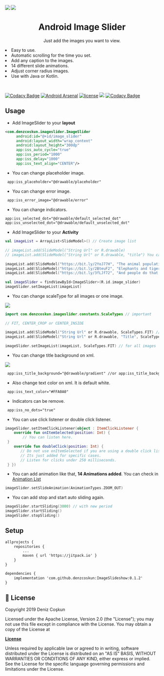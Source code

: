 <!--lint disable-->
<a href="https://github.com/denzcoskun/ImageSlideshow">  
<img src="https://user-images.githubusercontent.com/15522554/54867096-7169d700-4d8d-11e9-8f9a-bee162a01427.png">  
</a>  
<a href="https://github.com/denzcoskun/ImageSlideshow">  
<img align="left" src="https://user-images.githubusercontent.com/15522554/229944463-5957a2b5-81e2-4cf7-9efa-ab23313e9a39.gif"/>  
</a>  
<h1 align="center">Android Image Slider</h1>  
<p align="center">Just add the images you want to view. </p>  
<li>Easy to use. </li>
<li>Automatic scrolling for the time you set. </li>
<li>Add any caption to the images.</li>
<li>14 different slide animations.</li>
<li>Adjust corner radius images.</li>
<li>Use with Java or Kotlin.</p>
</br>

[![Codacy Badge](https://api.codacy.com/project/badge/Grade/5a71b0517b1a4ad09136e376f89b7054)](https://app.codacy.com/manual/denzcoskun/ImageSlideshow?utm_source=github.com&utm_medium=referral&utm_content=denzcoskun/ImageSlideshow&utm_campaign=Badge_Grade_Dashboard)
[![Android Arsenal](https://img.shields.io/badge/Android%20Arsenal-ImageSlideshow-brightgreen.svg?style=flat)](https://android-arsenal.com/details/1/7587)
[![license](https://img.shields.io/github/license/denzcoskun/imageslideshow.svg?style=popout)](https://opensource.org/licenses/Apache-2.0)
[![](https://jitpack.io/v/denzcoskun/ImageSlideshow.svg)](https://jitpack.io/#denzcoskun/ImageSlideshow)
[![Codacy Badge](https://app.codacy.com/project/badge/Grade/db19e5bd13bb4396a4adcbc1954325cc)](https://www.codacy.com/manual/denzcoskun/ImageSlideshow?utm_source=github.com&amp;utm_medium=referral&amp;utm_content=denzcoskun/ImageSlideshow&amp;utm_campaign=Badge_Grade)

## Usage
- Add ImageSlider to your **layout**
```xml  
<com.denzcoskun.imageslider.ImageSlider    
     android:id="@+id/image_slider"    
     android:layout_width="wrap_content"    
     android:layout_height="300dp"    
     app:iss_auto_cycle="true"    
     app:iss_period="1000"    
     app:iss_delay="1000"    
     app:iss_text_align="CENTER"/>  
```  
-   You can change placeholder image.
```xml  
 app:iss_placeholder="@drawable/placeholder"  
```  
-   You can change error image.
```xml  
 app:iss_error_image="@drawable/error"  
```  
-   You can change indicators.
```xml  
app:iss_selected_dot="@drawable/default_selected_dot"  
app:iss_unselected_dot="@drawable/default_unselected_dot"  
```  
-   Add ImageSlider to your **Activity**
```kt  
val imageList = ArrayList<SlideModel>() // Create image list  
  
// imageList.add(SlideModel("String Url" or R.drawable)  
// imageList.add(SlideModel("String Url" or R.drawable, "title") You can add title  
  
imageList.add(SlideModel("https://bit.ly/2YoJ77H", "The animal population decreased by 58 percent in 42 years."))  
imageList.add(SlideModel("https://bit.ly/2BteuF2", "Elephants and tigers may become extinct."))  
imageList.add(SlideModel("https://bit.ly/3fLJf72", "And people do that."))  
  
val imageSlider = findViewById<ImageSlider>(R.id.image_slider)  
imageSlider.setImageList(imageList)  
```  
-   You can change scaleType for all images or one image.
<img src="https://user-images.githubusercontent.com/15522554/85434498-d0209080-b58e-11ea-83cc-ce79076391c1.jpg">  

```kt  
import com.denzcoskun.imageslider.constants.ScaleTypes // important  
  
// FIT, CENTER_CROP or CENTER_INSIDE  
  
imageList.add(SlideModel("String Url" or R.drawable, ScaleTypes.FIT) // for one image  
imageList.add(SlideModel("String Url" or R.drawable, "Title", ScaleTypes.FIT) // you can with title  
  
imageSlider.setImageList(imageList, ScaleTypes.FIT) // for all images  
```  
-   You can change title background on xml.
<img src="https://user-images.githubusercontent.com/15522554/85441920-4b3a7480-b598-11ea-9154-338a8577552b.jpg">  

```xml  
 app:iss_title_background="@drawable/gradient" //or app:iss_title_background="@android:color/holo_red_light"  
```  
-   Also change text color on xml. It is default white.
```xml  
 app:iss_text_color="#FFA0A0"   
```  
-   Indicators can be remove.
```xml  
 app:iss_no_dots="true"   
```  
-   You can use click listener or double click listener.
```kt  
imageSlider.setItemClickListener(object : ItemClickListener {    
    override fun onItemSelected(position: Int) {    
        // You can listen here.  
 }      
    override fun doubleClick(position: Int) {    
       // Do not use onItemSelected if you are using a double click listener at the same time.    
       // Its just added for specific cases.   
       // Listen for clicks under 250 milliseconds.  
 } })  
```  
-   You can add animation like that, <b>14 Animations added</b>. You can check in <a href="https://github.com/denzcoskun/ImageSlideshow/blob/master/imageslider/src/main/java/com/denzcoskun/imageslider/constants/AnimationTypes.kt"> Animation List </a>
```kt  
imageSlider.setSlideAnimation(AnimationTypes.ZOOM_OUT)  
```  
-   You can add stop and start auto sliding again.
```kt  
imageSlider.startSliding(3000) // with new period  
imageSlider.startSliding()  
imageSlider.stopSliding()  
```  

## Setup

```xml  
allprojects {
	repositories {
		...
		maven { url 'https://jitpack.io' }
	}
}

dependencies {
	implementation 'com.github.denzcoskun:ImageSlideshow:0.1.2'
}
```  

## 📄 License

Copyright 2019 Deniz Coşkun

Licensed under the Apache License, Version 2.0 (the "License"); you may not use this file except in compliance with the License. You may obtain a copy of the License at

<a href="http://www.apache.org/licenses/LICENSE-2.0"><b>License</b></a>

Unless required by applicable law or agreed to in writing, software distributed under the License is distributed on an "AS IS" BASIS, WITHOUT WARRANTIES OR CONDITIONS OF ANY KIND, either express or implied.  
See the License for the specific language governing permissions and limitations under the License.
<!--lint enable-->
